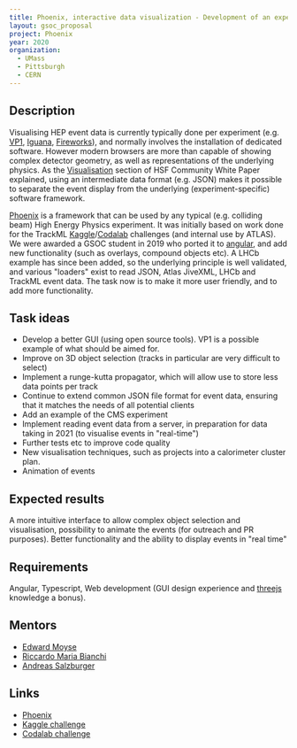 ```yaml
---
title: Phoenix, interactive data visualization - Development of an experiment independent javascript event display framework and data format
layout: gsoc_proposal
project: Phoenix
year: 2020
organization: 
  - UMass
  - Pittsburgh
  - CERN
---
```


## Description

Visualising HEP event data is currently typically done per experiment (e.g. [VP1](http://atlas-vp1.web.cern.ch/atlas-vp1/home/), [Iguana](https://doi.org/10.1016/j.nima.2004.07.036), [Fireworks](https://iopscience.iop.org/article/10.1088/1742-6596/219/3/032014/pdf)), and normally involves the installation of dedicated software. However modern browsers are more than capable of showing complex detector geometry, as well as representations of the underlying physics. As the [Visualisation](https://arxiv.org/abs/1811.10309) section of HSF Community White Paper explained, using an intermediate data format (e.g. JSON) makes it possible to separate the event display from the underlying (experiment-specific) software framework. 

[Phoenix](https://hepsoftwarefoundation.org/phoenix/) is a framework that can be used by any typical (e.g. colliding beam) High Energy Physics experiment. It was initially based on work done for the TrackML [Kaggle](https://www.kaggle.com/c/trackml-particle-identification)/[Codalab](https://competitions.codalab.org/competitions/20112) challenges (and internal use by ATLAS). We were awarded a GSOC student in 2019 who ported it to [angular](https://angular.io), and add new functionality (such as overlays, compound objects etc). A LHCb example has since been added, so the underlying principle is well validated, and various "loaders" exist to read JSON, Atlas JiveXML, LHCb and TrackML event data. The task now is to make it more user friendly, and to add more functionality.

## Task ideas
 * Develop a better GUI (using open source tools). VP1 is a possible example of what should be aimed for.
 * Improve on 3D object selection (tracks in particular are very difficult to select)
 * Implement a runge-kutta propagator, which will allow use to store less data points per track
 * Continue to extend common JSON file format for event data, ensuring that it matches the needs of all potential clients
 * Add an example of the CMS experiment
 * Implement reading event data from a server, in preparation for data taking in 2021 (to visualise events in "real-time")
 * Further tests etc to improve code quality
 * New visualisation techniques, such as projects into a calorimeter cluster plan.
 * Animation of events

## Expected results
A more intuitive interface to allow complex object selection and visualisation, possibility to animate the events (for outreach and PR purposes). Better functionality and the ability to display events in "real time"

## Requirements
Angular, Typescript, Web development (GUI design experience and [threejs](https://threejs.org) knowledge a bonus).

## Mentors
  * [Edward Moyse](mailto:edward.moyse@cern.ch)
  * [Riccardo Maria Bianchi](mailto:riccardo.maria.bianchi@cern.ch) 
  * [Andreas Salzburger](mailto:andreas.salzburger@cern.ch)

## Links
  * [Phoenix](https://github.com/HSF/phoenix)
  * [Kaggle challenge](https://www.kaggle.com/c/trackml-particle-identification)
  * [Codalab challenge](https://competitions.codalab.org/competitions/20112)

